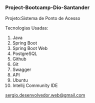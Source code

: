 <h3>Project-Bootcamp-Dio-Santander</h3>

Projeto:Sistema de Ponto de Acesso

Tecnologias Usadas:
1. Java 
 2. Spring Boot
 3. Spring Boot Web
 4. PostgreSQL 
 5. Github
 6. Git
 7. Swagger
 8. API
 9. Ubuntu
 10. Intellij Community IDE
 
 <sergio.desenvolvedor.web@gmail.com>
